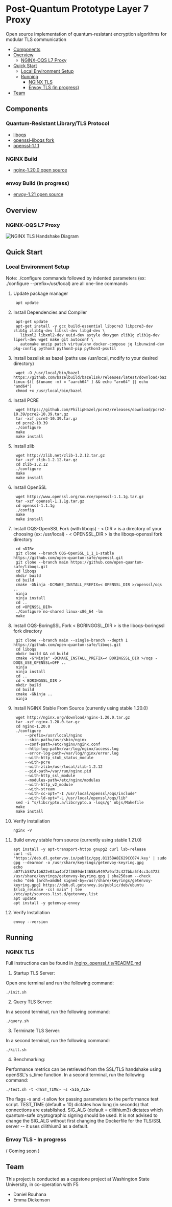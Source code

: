 # Post-Quantum Prototype Layer 7 Proxy

Open source implementation of quantum-resistant encryption algorithms for modular TLS communication

- [Components](https://github.com/wsu-cpts421-sp22/f5-quantum/tree/main#components)
- [Overview](https://github.com/wsu-cpts421-sp22/f5-quantum/tree/main#overview)
  - [NGINX-OQS L7 Proxy](https://github.com/wsu-cpts421-sp22/f5-quantum#nginx-oqs-l7-proxy)
- [Quick Start](https://github.com/wsu-cpts421-sp22/f5-quantum/tree/main#quick-start)
  - [Local Environment Setup](https://github.com/wsu-cpts421-sp22/f5-quantum#local-environment-setup)
  - [Running](https://github.com/wsu-cpts421-sp22/f5-quantum#running)
    - [NGINX TLS](https://github.com/wsu-cpts421-sp22/f5-quantum#nginx-tls)
    - [Envoy TLS (in progress)](https://github.com/wsu-cpts421-sp22/f5-quantum#envoy-tls---in-progress)
- [Team](https://github.com/wsu-cpts421-sp22/f5-quantum#nginx-oqs-l7-proxy)


## Components

### Quantum-Resistant Library/TLS Protocol
- [liboqs](https://github.com/open-quantum-safe/liboqs)
- [openssl-liboqs fork](https://github.com/open-quantum-safe/openssl)
- [openssl-1.1.1](https://github.com/openssl/openssl/tree/OpenSSL_1_1_1-stable)


### NGINX Build
- [nginx-1.20.0 open source](https://github.com/nginx/nginx/tree/branches/stable-1.20)


### envoy Build (in progress)
- [envoy-1.21 open source](https://github.com/envoyproxy/envoy/tree/release/v1.21)


## Overview

### NGINX-OQS L7 Proxy

![NGINX TLS Handshake Diagram](https://drive.google.com/uc?id=1hASfFvcxFHRVDw9Yi2F1NEN0hPWkRAAN)

## Quick Start

### Local Environment Setup

Note: ./configure commands followed by indented parameters (ex: ./configure --prefix=/usr/local) are all one-line commands

1. Update package manager

        apt update

2. Install Dependencies and Compiler

        apt-get update
        apt-get install -y gcc build-essential libpcre3 libpcre3-dev zlib1g zlib1g-dev libssl-dev libgd-dev \
          libxml2 libxml2-dev uuid-dev astyle doxygen zlib1g zlib1g-dev liperl-dev wget make git autoconf \
          automake unzip patch virtualenv docker-compose jq libunwind-dev pkg-config python3 python3-pip python3-psutil

3. Install bazelisk as bazel (paths use /usr/local, modify to your desired directory)

        wget -O /usr/local/bin/bazel https://github.com/bazelbuild/bazelisk/releases/latest/download/bazelisk-linux-$([ $(uname -m) = "aarch64" ] && echo "arm64" || echo "amd64")
        chmod +x /usr/local/bin/bazel

4. Install PCRE

        wget https://github.com/PhilipHazel/pcre2/releases/download/pcre2-10.39/pcre2-10.39.tar.gz
        tar -xzf pcre2-10.39.tar.gz
        cd pcre2-10.39
        ./configure
        make
        make install

5. Install zlib

        wget http://zlib.net/zlib-1.2.12.tar.gz
        tar -xzf zlib-1.2.12.tar.gz
        cd zlib-1.2.12
        ./configure
        make
        make install
	
6. Install OpenSSL

        wget http://www.openssl.org/source/openssl-1.1.1g.tar.gz
        tar -xzf openssl-1.1.1g.tar.gz
        cd openssl-1.1.1g
        ./config
        make
        make install

7. Install OQS-OpenSSL Fork (with liboqs) - < DIR > is a directory of your choosing (ex: /usr/local) - < OPENSSL_DIR > is the liboqs-openssl fork directory

        cd <DIR>
        git clone --branch OQS-OpenSSL_1_1_1-stable https://github.com/open-quantum-safe/openssl.git
        git clone --branch main https://github.com/open-quantum-safe/liboqs.git
        cd liboqs
        mkdir build
        cd build
        cmake -GNinja -DCMAKE_INSTALL_PREFIX=< OPENSSL_DIR >/openssl/oqs ..
        ninja
        ninja install
        cd ..
        cd <OPENSSL_DIR>
        ./Configure no-shared linux-x86_64 -lm
        make


8. Install OQS-BoringSSL Fork < BORINGGSL_DIR > is the liboqs-boringssl fork directory

        git clone --branch main --single-branch --depth 1 https://github.com/open-quantum-safe/liboqs.git
        cd liboqs
        mkdir build && cd build
        cmake -G"Ninja" -DCMAKE_INSTALL_PREFIX=< BORINGSSL_DIR >/oqs -DOQS_USE_OPENSSL=OFF ..
        ninja
        ninja install
        cd ..
        cd < BORINGSSL_DIR >
        mkdir build
        cd build
        cmake -GNinja ..
        ninja

9. Install NGINX Stable From Source (currently using stable 1.20.0)

        wget http://nginx.org/download/nginx-1.20.0.tar.gz 
        tar -xzf nginx-1.20.0.tar.gz
        cd nginx-1.20.0
        ./configure 
            --prefix=/usr/local/nginx
            --sbin-path=/usr/sbin/nginx
            --conf-path=/etc/nginx/nginx.conf
            --http-log-path=/var/log/nginx/access.log
            --error-log-path=/var/log/nginx/error.log
            --with-http_stub_status_module
            --with-pcre
            --with-zlib=/usr/local/zlib-1.2.12
            --pid-path=/var/run/nginx.pid
            --with-http_ssl_module
            --modules-path=/etc/nginx/modules
            --with-http_v2_module
            --with-stream
            --with-cc-opt="-I /usr/local/openssl/oqs/include"
            --with-ld-opt="-L /usr/local/openssl/oqs/lib"
        sed -i "s/libcrypto.a/libcrypto.a -loqs/g" objs/Makefile
        make
        make install

10. Verify Installation

        nginx -V

11. Build envoy stable from source (currently using stable 1.21.0)

        apt install -y apt-transport-https gnupg2 curl lsb-release
        curl -sL 'https://deb.dl.getenvoy.io/public/gpg.8115BA8E629CC074.key' | sudo gpg --dearmor -o /usr/share/keyrings/getenvoy-keyring.gpg
        echo a077cb587a1b622e03aa4bf2f3689de14658a9497a9af2c427bba5f4cc3c4723 /usr/share/keyrings/getenvoy-keyring.gpg | sha256sum --check
        echo "deb [arch=amd64 signed-by=/usr/share/keyrings/getenvoy-keyring.gpg] https://deb.dl.getenvoy.io/public/deb/ubuntu $(lsb_release -cs) main" | tee /etc/apt/sources.list.d/getenvoy.list
        apt update
        apt install -y getenvoy-envoy

12. Verify Installation

        envoy --version

## Running

### NGINX TLS

Full instructions can be found in [/nginx_openssl_tls/README.md](https://github.com/wsu-cpts421-sp22/f5-quantum/blob/main/nginx_openssl_tls/README.md)

1. Startup TLS Server:

Open one terminal and run the following command:

    ./init.sh
	
2. Query TLS Server:

In a second terminal, run the following command:
	
    ./query.sh

3. Terminate TLS Server:

In a second terminal, run the following command:
    
    ./kill.sh

4. Benchmarking:

Performance metrics can be retrieved from the SSL/TLS handshake using openSSL's s_time function. In a second terminal, run the following command:

    ./test.sh -t <TEST_TIME> -s <SIG_ALG>
    
The flags -s and -t allow for passing parameters to the performance test script. TEST_TIME (default = 10) dictates how long (in seconds) that connections are established. SIG_ALG (default = dilithium3) dictates which quantum-safe cryptographic signing should be used. It is not advised to change the SIG_ALG without first changing the Dockerfile for the TLS/SSL server -- it uses dilithium3 as a default.

### Envoy TLS - In progress

( Coming soon )


## Team

This project is conducted as a capstone project at Washington State University, in co-operation with F5

- Daniel Rouhana
- Emma Dickenson
